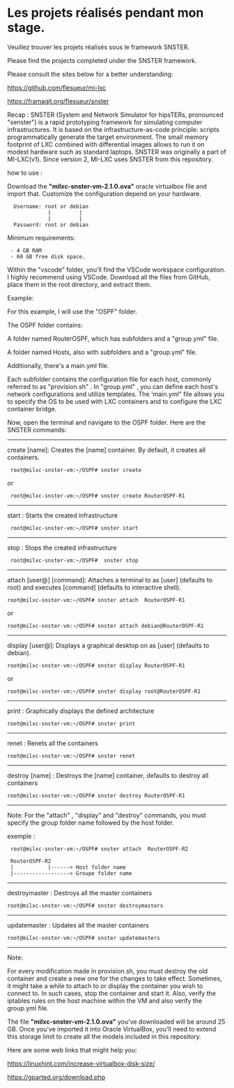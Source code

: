 # Les projets réalisés pendant mon stage.

 Veuillez trouver les projets réalisés sous le framework SNSTER. 
 
 Please find the projects completed under the SNSTER framework.

 Please consult the sites below for a better understanding:
 
   https://github.com/flesueur/mi-lxc

   
   https://framagit.org/flesueur/snster

 Recap : 
  SNSTER (System and Network Simulator for hipsTERs, pronounced "senster") is a rapid prototyping framework for simulating computer infrastructures. It is based on the infrastructure-as-code principle: scripts programmatically     generate the target environment. The small memory footprint of LXC combined with differential images allows to run it on modest hardware such as standard laptops. SNSTER was originally a part of MI-LXC(v1). Since version 2, MI-LXC uses SNSTER from this repository.

 how to use : 

   Download the **"milxc-snster-vm-2.1.0.ova"** oracle virtualbox file and import that.
   Customize the configuration depend on your hardware.  
   
      Username: root or debian
                 |         |
                 |         |
      Password: root or debian
   
  Minimum requirements:

     - 4 GB RAM 
     - 60 GB free disk space.

  Within the "vscode" folder, you'll find the VSCode workspace configuration. I highly recommend using VSCode. Download all the files from GitHub, place them in the root directory, and extract them.

  Example:

  For this example, I will use the "OSPF" folder.

  The OSPF folder contains:

  
   A folder named RouterOSPF, which has subfolders and a "group.yml" file.
   
   
   A folder named Hosts, also with subfolders and a "group.yml" file.
   

   Additionally, there's a main.yml file.
   

Each subfolder contains the configuration file for each host, commonly referred to as "provision.sh" . In "group.yml" , you can define each host's network configurations and utilize templates. The 'main.yml" file allows you to specify the OS to be used with LXC containers and to configure the LXC container bridge.


  Now, open the terminal and navigate to the OSPF folder. Here are the SNSTER commands:

  ------------------------------------------------------------------------------------------------------------------------------------------------
  
  create [name]: Creates the [name] container. By default, it creates all containers.

     root@milxc-snster-vm:~/OSPF# snster create
     
  or 
   
     root@milxc-snster-vm:~/OSPF# snster create RouterOSPF-R1
  
 ------------------------------------------------------------------------------------------------------------------------------------------------
 
  start :	Starts the created infrastructure
 
     root@milxc-snster-vm:~/OSPF# snster start
  
  ------------------------------------------------------------------------------------------------------------------------------------------------
  
  stop :	Stops the created infrastructure
 
     root@milxc-snster-vm:~/OSPF#  snster stop

  ------------------------------------------------------------------------------------------------------------------------------------------------
  
  attach [user@]<name> [command]: Attaches a terminal to <name> as [user] (defaults to root) and executes [command] (defaults to interactive shell).
 
    root@milxc-snster-vm:~/OSPF# snster attach  RouterOSPF-R1

  or 
     
    root@milxc-snster-vm:~/OSPF# snster attach debian@RouterOSPF-R1
 
 ------------------------------------------------------------------------------------------------------------------------------------------------
 
  display [user@]<name>: Displays a graphical desktop on <name> as [user] (defaults to debian).
 
    root@milxc-snster-vm:~/OSPF# snster display RouterOSPF-R1
   
  or
    
    root@milxc-snster-vm:~/OSPF# snster display root@RouterOSPF-R1
    
  ------------------------------------------------------------------------------------------------------------------------------------------------
  
  print :	Graphically displays the defined architecture
 
    root@milxc-snster-vm:~/OSPF# snster print 

 ------------------------------------------------------------------------------------------------------------------------------------------------
  
 renet :	Renets all the containers

    root@milxc-snster-vm:~/OSPF# snster renet

 ------------------------------------------------------------------------------------------------------------------------------------------------
 
 destroy [name] 	: Destroys the [name] container, defaults to destroy all containers

    root@milxc-snster-vm:~/OSPF# snster destroy RouterOSPF-R1

 ------------------------------------------------------------------------------------------------------------------------------------------------

 Note: For the "attach" ,  "display" and "destroy" commands, you must specify the group folder name followed by the host folder. 

  exemple : 

     root@milxc-snster-vm:~/OSPF# snster attach  RouterOSPF-R2
   
     RouterOSPF-R2
     |           |------> Host folder name
     |------------------> Groupe folder name
   

------------------------------------------------------------------------------------------------------------------------------------------------

 destroymaster : Destroys all the master containers

    root@milxc-snster-vm:~/OSPF# snster destroymasters 

 ------------------------------------------------------------------------------------------------------------------------------------------------
 
 updatemaster : Updates all the master containers
  
    root@milxc-snster-vm:~/OSPF# snster updatemasters 
   
------------------------------------------------------------------------------------------------------------------------------------------------

 Note:

 For every modification made in provision.sh, you must destroy the old container and create a new one for the changes to take effect. Sometimes, it might take a while to attach to or display the container you wish to connect to. In such cases, stop the container and start it. Also, verify the iptables rules on the host machine within the VM and also verify the group.yml file.

 The file **"milxc-snster-vm-2.1.0.ova"**  you've downloaded will be around 25 GB. Once you've imported it into Oracle VirtualBox, you'll need to extend this storage limit to create all the models included in this repository.
 
 Here are some web links that might help you:

   https://linuxhint.com/increase-virtualbox-disk-size/

   https://gparted.org/download.php
